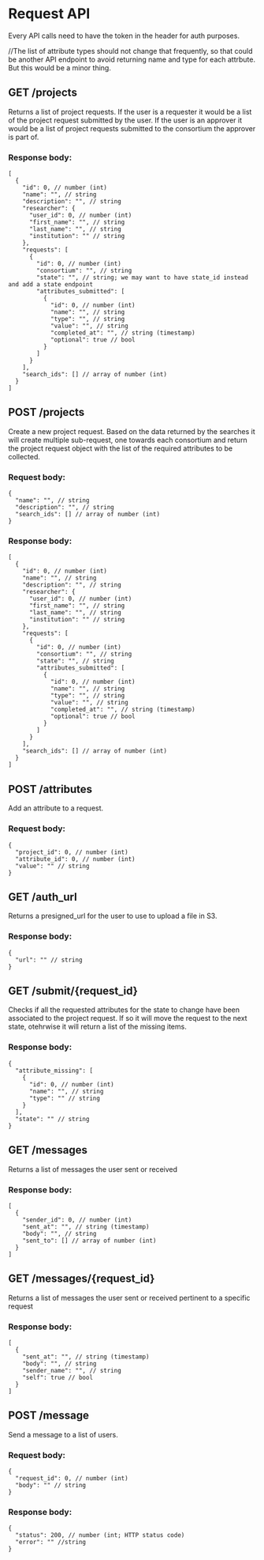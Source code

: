 # Request API

Every API calls need to have the token in the header for auth purposes.

//The list of attribute types should not change that frequently, so that could be another API endpoint to avoid returning name and type for each attrbute. But this would be a minor thing.

## GET /projects

Returns a list of project requests. If the user is a requester it would be a list of the project request submitted by the user. If the user is an approver it would be a list of project requests submitted to the consortium the approver is part of.

### Response body:

```jsonc
[
  {
    "id": 0, // number (int)
    "name": "", // string
    "description": "", // string
    "researcher": {
      "user_id": 0, // number (int)
      "first_name": "", // string
      "last_name": "", // string
      "institution": "" // string
    },
    "requests": [
      {
        "id": 0, // number (int)
        "consortium": "", // string
        "state": "", // string; we may want to have state_id instead and add a state endpoint
        "attributes_submitted": [
          {
            "id": 0, // number (int)
            "name": "", // string
            "type": "", // string
            "value": "", // string
            "completed_at": "", // string (timestamp)
            "optional": true // bool
          }
        ]
      }
    ],
    "search_ids": [] // array of number (int)
  }
]
```

## POST /projects

Create a new project request. Based on the data returned by the searches it will create multiple sub-request, one towards each consortium and return the project request object with the list of the required attributes to be collected.

### Request body:

```jsonc
{
  "name": "", // string
  "description": "", // string
  "search_ids": [] // array of number (int)
}
```

### Response body:

```jsonc
[
  {
    "id": 0, // number (int)
    "name": "", // string
    "description": "", // string
    "researcher": {
      "user_id": 0, // number (int)
      "first_name": "", // string
      "last_name": "", // string
      "institution": "" // string
    },
    "requests": [
      {
        "id": 0, // number (int)
        "consortium": "", // string
        "state": "", // string
        "attributes_submitted": [
          {
            "id": 0, // number (int)
            "name": "", // string
            "type": "", // string
            "value": "", // string
            "completed_at": "", // string (timestamp)
            "optional": true // bool
          }
        ]
      }
    ],
    "search_ids": [] // array of number (int)
  }
]
```

## POST /attributes

Add an attribute to a request.

### Request body:

```jsonc
{
  "project_id": 0, // number (int)
  "attribute_id": 0, // number (int)
  "value": "" // string
}
```

## GET /auth_url

Returns a presigned_url for the user to use to upload a file in S3.

### Response body:

```jsonc
{
  "url": "" // string
}
```

## GET /submit/{request_id}

Checks if all the requested attributes for the state to change have been associated to the project request. If so it will move the request to the next state, otehrwise it will return a list of the missing items.

### Response body:

```jsonc
{
  "attribute_missing": [
    {
      "id": 0, // number (int)
      "name": "", // string
      "type": "" // string
    }
  ],
  "state": "" // string
}
```

## GET /messages

Returns a list of messages the user sent or received

### Response body:

```jsonc
[
  {
    "sender_id": 0, // number (int)
    "sent_at": "", // string (timestamp)
    "body": "", // string
    "sent_to": [] // array of number (int)
  }
]
```

## GET /messages/{request_id}

Returns a list of messages the user sent or received pertinent to a specific request

### Response body:

```jsonc
[
  {
    "sent_at": "", // string (timestamp)
    "body": "", // string
    "sender_name": "", // string
    "self": true // bool
  }
]
```

## POST /message

Send a message to a list of users.

### Request body:

```jsonc
{
  "request_id": 0, // number (int)
  "body": "" // string
}
```

### Response body:

```jsonc
{
  "status": 200, // number (int; HTTP status code)
  "error": "" //string
}
```
